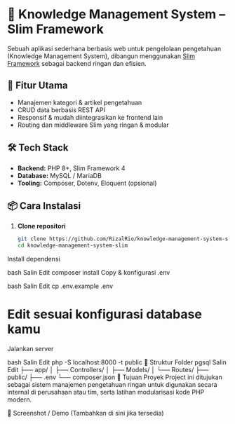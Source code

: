 # 🧠 Knowledge Management System – Slim Framework

Sebuah aplikasi sederhana berbasis web untuk pengelolaan pengetahuan (Knowledge Management System), dibangun menggunakan [Slim Framework](https://www.slimframework.com/) sebagai backend ringan dan efisien.

## 🚀 Fitur Utama
- Manajemen kategori & artikel pengetahuan
- CRUD data berbasis REST API
- Responsif & mudah diintegrasikan ke frontend lain
- Routing dan middleware Slim yang ringan & modular

## 🛠️ Tech Stack
- **Backend:** PHP 8+, Slim Framework 4
- **Database:** MySQL / MariaDB
- **Tooling:** Composer, Dotenv, Eloquent (opsional)

## 📦 Cara Instalasi

1. **Clone repositori**
   ```bash
   git clone https://github.com/RizalRio/knowledge-management-system-slim.git
   cd knowledge-management-system-slim
Install dependensi

bash
Salin
Edit
composer install
Copy & konfigurasi .env

bash
Salin
Edit
cp .env.example .env
# Edit sesuai konfigurasi database kamu
Jalankan server

bash
Salin
Edit
php -S localhost:8000 -t public
🧪 Struktur Folder
pgsql
Salin
Edit
├── app/
│   ├── Controllers/
│   ├── Models/
│   └── Routes/
├── public/
├── .env
└── composer.json
🎯 Tujuan Proyek
Project ini ditujukan sebagai sistem manajemen pengetahuan ringan untuk digunakan secara internal di perusahaan atau tim, serta latihan modularisasi kode PHP modern.

📸 Screenshot / Demo
(Tambahkan di sini jika tersedia)
